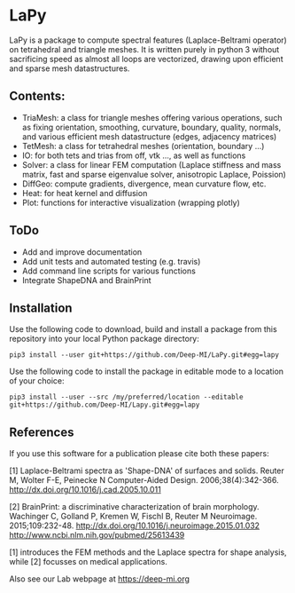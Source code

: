 # LaPy

LaPy is a package to compute spectral features (Laplace-Beltrami operator) on
tetrahedral and triangle meshes. It is written purely in python 3 without
sacrificing speed as almost all loops are vectorized, drawing upon efficient
and sparse mesh datastructures. 

## Contents:

- TriaMesh: a class for triangle meshes offering various operations, such as 
  fixing orientation, smoothing, curvature, boundary, quality, normals, and 
  various efficient mesh datastructure (edges, adjacency matrices)
- TetMesh: a class for tetrahedral meshes (orientation, boundary ...)
- IO: for both tets and trias from off, vtk ..., as well as functions
- Solver: a class for linear FEM computation (Laplace stiffness and mass
  matrix, fast and sparse eigenvalue solver, anisotropic Laplace, Poission)
- DiffGeo: compute gradients, divergence, mean curvature flow, etc. 
- Heat: for heat kernel and diffusion
- Plot: functions for interactive visualization (wrapping plotly)

## ToDo

- Add and improve documentation
- Add unit tests and automated testing (e.g. travis)
- Add command line scripts for various functions
- Integrate ShapeDNA and BrainPrint

## Installation

Use the following code to download, build and install a package from this 
repository into your local Python package directory:

`pip3 install --user git+https://github.com/Deep-MI/LaPy.git#egg=lapy`

Use the following code to install the package in editable mode to a location of
your choice:

`pip3 install --user --src /my/preferred/location --editable git+https://github.com/Deep-MI/Lapy.git#egg=lapy`

## References

If you use this software for a publication please cite both these papers:

[1] Laplace-Beltrami spectra as 'Shape-DNA' of surfaces and solids. Reuter M, Wolter F-E, Peinecke N Computer-Aided Design. 2006;38(4):342-366. http://dx.doi.org/10.1016/j.cad.2005.10.011

[2] BrainPrint: a discriminative characterization of brain morphology. Wachinger C, Golland P, Kremen W, Fischl B, Reuter M Neuroimage. 2015;109:232-48. http://dx.doi.org/10.1016/j.neuroimage.2015.01.032 http://www.ncbi.nlm.nih.gov/pubmed/25613439

[1] introduces the FEM methods and the Laplace spectra for shape analysis, while [2] focusses on medical applications.

Also see our Lab webpage at https://deep-mi.org 

